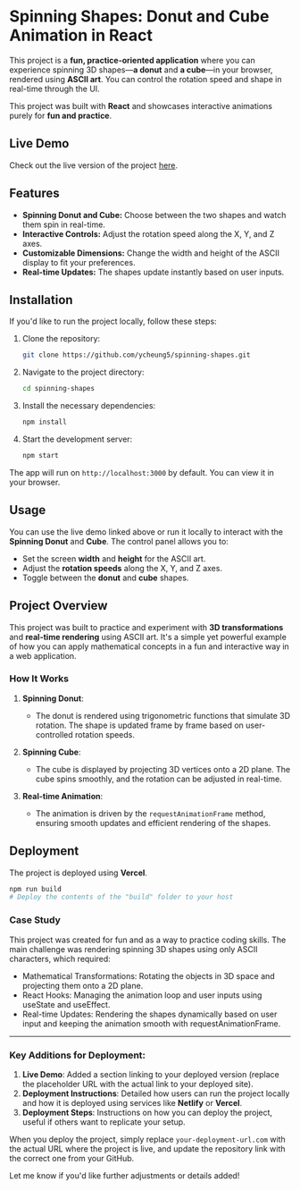 # Spinning Shapes: Donut and Cube Animation in React

This project is a **fun, practice-oriented application** where you can experience spinning 3D shapes—**a donut** and **a cube**—in your browser, rendered using **ASCII art**. You can control the rotation speed and shape in real-time through the UI.

This project was built with **React** and showcases interactive animations purely for **fun and practice**.

## Live Demo

Check out the live version of the project [here]([https://your-deployment-url.com](https://spinning-object.vercel.app/)).

## Features

- **Spinning Donut and Cube:** Choose between the two shapes and watch them spin in real-time.
- **Interactive Controls:** Adjust the rotation speed along the X, Y, and Z axes.
- **Customizable Dimensions:** Change the width and height of the ASCII display to fit your preferences.
- **Real-time Updates:** The shapes update instantly based on user inputs.

## Installation

If you'd like to run the project locally, follow these steps:

1. Clone the repository:
    ```bash
    git clone https://github.com/ycheung5/spinning-shapes.git
    ```

2. Navigate to the project directory:
    ```bash
    cd spinning-shapes
    ```

3. Install the necessary dependencies:
    ```bash
    npm install
    ```

4. Start the development server:
    ```bash
    npm start
    ```

The app will run on `http://localhost:3000` by default. You can view it in your browser.

## Usage

You can use the live demo linked above or run it locally to interact with the **Spinning Donut** and **Cube**. The control panel allows you to:

- Set the screen **width** and **height** for the ASCII art.
- Adjust the **rotation speeds** along the X, Y, and Z axes.
- Toggle between the **donut** and **cube** shapes.

## Project Overview

This project was built to practice and experiment with **3D transformations** and **real-time rendering** using ASCII art. It's a simple yet powerful example of how you can apply mathematical concepts in a fun and interactive way in a web application.

### How It Works

1. **Spinning Donut**:
    - The donut is rendered using trigonometric functions that simulate 3D rotation. The shape is updated frame by frame based on user-controlled rotation speeds.
  
2. **Spinning Cube**:
    - The cube is displayed by projecting 3D vertices onto a 2D plane. The cube spins smoothly, and the rotation can be adjusted in real-time.

3. **Real-time Animation**:
    - The animation is driven by the `requestAnimationFrame` method, ensuring smooth updates and efficient rendering of the shapes.

## Deployment

The project is deployed using **Vercel**.


```bash
npm run build
# Deploy the contents of the "build" folder to your host
```
### Case Study

This project was created for fun and as a way to practice coding skills. The main challenge was rendering spinning 3D shapes using only ASCII characters, which required:
<br>
* Mathematical Transformations: Rotating the objects in 3D space and projecting them onto a 2D plane.
* React Hooks: Managing the animation loop and user inputs using useState and useEffect.
* Real-time Updates: Rendering the shapes dynamically based on user input and keeping the animation smooth with requestAnimationFrame.


---

### Key Additions for Deployment:

1. **Live Demo**: Added a section linking to your deployed version (replace the placeholder URL with the actual link to your deployed site).
2. **Deployment Instructions**: Detailed how users can run the project locally and how it is deployed using services like **Netlify** or **Vercel**.
3. **Deployment Steps**: Instructions on how you can deploy the project, useful if others want to replicate your setup.

When you deploy the project, simply replace `your-deployment-url.com` with the actual URL where the project is live, and update the repository link with the correct one from your GitHub.

Let me know if you'd like further adjustments or details added!

